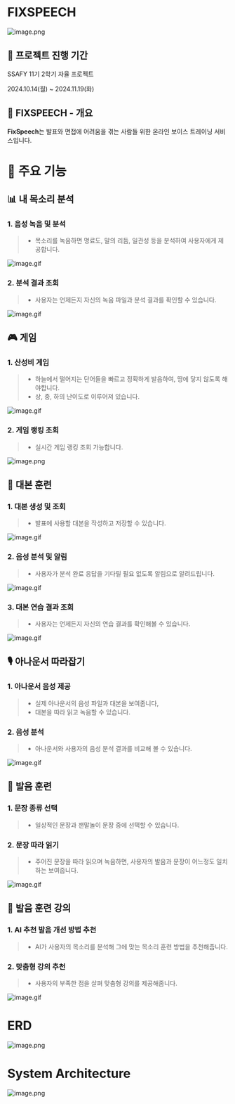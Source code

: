 # FIXSPEECH

![image.png](./docs/FIXSPEECH_LOGO.png)

## 📘 프로젝트 진행 기간

SSAFY 11기 2학기 자율 프로젝트

2024.10.14(월) ~ 2024.11.19(화)

## 🔎 FIXSPEECH - 개요

**FixSpeech**는 발표와 면접에 어려움을 겪는 사람들 위한 온라인 보이스 트레이닝 서비스입니다.

# 💎 주요 기능

## 📊 내 목소리 분석

### 1. 음성 녹음 및 분석

> - 목소리를 녹음하면 명료도, 말의 리듬, 일관성 등을 분석하여 사용자에게 제공합니다.

![image.gif](./docs/내목소리분석.gif)

### 2. 분석 결과 조회

> - 사용자는 언제든지 자신의 녹음 파일과 분석 결과를 확인할 수 있습니다.

![image.gif](./docs/목소리분석결과.gif)

## 🎮 게임

### 1. 산성비 게임

> - 하늘에서 떨어지는 단어들을 빠르고 정확하게 발음하여, 땅에 닿지 않도록 해야합니다.
> - 상, 중, 하의 난이도로 이루어져 있습니다.

![image.gif](./docs/산성비.gif)

### 2. 게임 랭킹 조회

> - 실시간 게임 랭킹 조회 가능합니다.

![image.png](./docs/랭킹캡쳐.gif)

## 📃 대본 훈련

### 1. 대본 생성 및 조회

> - 발표에 사용할 대본을 작성하고 저장할 수 있습니다.

![image.gif](./docs/대본생성.gif)

### 2. 음성 분석 및 알림

> - 사용자가 분석 완료 응답을 기다릴 필요 없도록 알림으로 알려드립니다.

![image.gif](./docs/대본분석.gif)

### 3. 대본 연습 결과 조회

> - 사용자는 언제든지 자신의 연습 결과를 확인해볼 수 있습니다.

![image.gif](./docs/대본연습결과.gif)

## 🎙 아나운서 따라잡기

### 1. 아나운서 음성 제공

> - 실제 아나운서의 음성 파일과 대본을 보여줍니다,
> - 대본을 따라 읽고 녹음할 수 있습니다.

### 2. 음성 분석

> - 아나운서와 사용자의 음성 분석 결과를 비교해 볼 수 있습니다.

![image.gif](./docs/아나운서.gif)

## 🎯 발음 훈련

### 1. 문장 종류 선택

> - 일상적인 문장과 잰말놀이 문장 중에 선택할 수 있습니다.

### 2. 문장 따라 읽기

> - 주어진 문장을 따라 읽으며 녹음하면, 사용자의 발음과 문장이 어느정도 일치하는 보여줍니다.

![image.gif](./docs/발음훈련.gif)

## 📖 발음 훈련 강의

### 1. AI 추천 발음 개선 방법 추천

> - AI가 사용자의 목소리를 분석해 그에 맞는 목소리 훈련 방법을 추천해줍니다.

### 2. 맞춤형 강의 추천

> - 사용자의 부족한 점을 살펴 맞춤형 강의를 제공해줍니다.

![image.gif](./docs/발음훈련강의.gif)

# ERD

![image.png](./docs/FIXSPEECH_ERD.PNG)

# System Architecture

![image.png](./docs/FIXSPEECH_시스템아키텍쳐.png)
